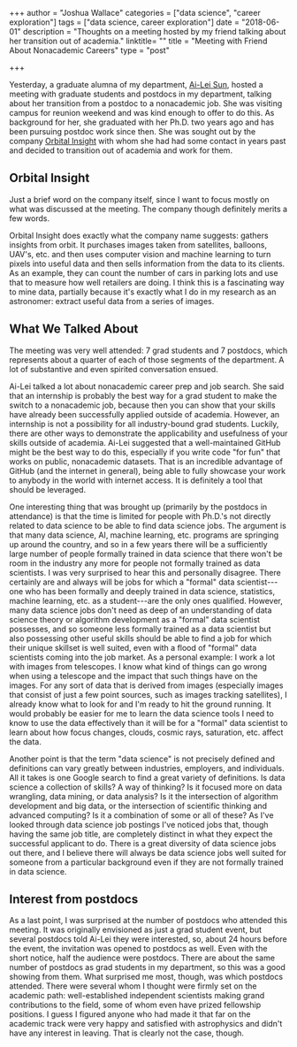 +++
author = "Joshua Wallace"
categories = ["data science", "career exploration"]
tags = ["data science, career exploration"]
date = "2018-06-01"
description = "Thoughts on a meeting hosted by my friend talking about her transition out of academia."
linktitle= ""
title = "Meeting with Friend About Nonacademic Careers"
type = "post"

+++

Yesterday, a graduate alumna of my department, [Ai-Lei Sun](https://www.linkedin.com/in/ai-lei-sun-70306775/), hosted a meeting with graduate students and postdocs in my department, talking about her transition from a postdoc to a nonacademic job.  She was visiting campus for reunion weekend and was kind enough to offer to do this. As background for her, she graduated with her Ph.D. two years ago and has been pursuing postdoc work since then.  She was sought out by the company [Orbital Insight](https://orbitalinsight.com/) with whom she had had some contact in years past and decided to transition out of academia and work for them.

## Orbital Insight

Just a brief word on the company itself, since I want to focus mostly on what was discussed at the meeting.  The company though definitely merits a few words.

Orbital Insight does exactly what the company name suggests: gathers insights from orbit.  It purchases images taken from satellites, balloons, UAV's, etc. and then uses computer vision and machine learning to turn pixels into useful data and then sells information from the data to its clients. As an example, they can count the number of cars in parking lots and use that to measure how well retailers are doing.  I think this is a  fascinating way to mine data, partially because it's exactly what I do in my research as an astronomer: extract useful data from a series of images.

## What We Talked About

The meeting was very well attended: 7 grad students and 7 postdocs, which represents about a quarter of each of those segments of the department.  A lot of substantive and even spirited conversation ensued.

Ai-Lei talked a lot about nonacademic career prep and job search.  She said that an internship is probably the best way for a grad student to make the switch to a nonacademic job, because then you can show that your skills have already been successfully applied outside of academia. However, an internship is not a possibility for all industry-bound grad students.  Luckily, there are other ways to demonstrate the applicability and usefulness of your skills outside of academia.  Ai-Lei suggested that a well-maintained GitHub might be the best way to do this, especially if you write code "for fun" that works on public, nonacademic datasets. That is an incredible advantage of GitHub (and the internet in general), being able to fully showcase your work to anybody in the world with internet access.  It is definitely a tool that should be leveraged.

One interesting thing that was brought up (primarily by the postdocs in attendance) is that the time is limited for people with Ph.D.'s not directly related to data science to be able to find data science jobs.  The argument is that many data science, AI, machine learning, etc. programs are springing up around the country, and so in a few years there will be a sufficiently large number of people formally trained in data science that there won't be room in the industry any more for people not formally trained as data scientists.  I was very surprised to hear this and personally disagree.  There certainly are and always will be jobs for which a "formal" data scientist---one who has been formally and deeply trained in data science, statistics, machine learning, etc. as a student---are the only ones qualified. However, many data science jobs don't need as deep of an understanding of data science theory or algorithm development as a "formal" data scientist possesses, and so someone less formally trained as a data scientist but also possessing other useful skills should be able to find a job for which their unique skillset is well suited, even with a flood of "formal" data scientists coming into the job market.  As a personal example: I work a lot with images from telescopes.  I know what kind of things can go wrong when using a telescope and the impact that such things have on the images.  For any sort of data that is derived from images (especially images that consist of just a few point sources, such as images tracking satellites), I already know what to look for and I'm ready to hit the ground running.  It would probably be easier for me to learn the data science tools I need to know to use the data effectively than it will be for a "formal" data scientist to learn about how focus changes, clouds, cosmic rays, saturation, etc. affect the data.

Another point is that the term "data science" is not precisely defined and definitions can vary greatly between industries, employers, and individuals.  All it takes is one Google search to find a great variety of definitions.  Is data science a collection of skills? A way of thinking?  Is it focused more on data wrangling, data mining, or data analysis? Is it the intersection of algorithm development and big data, or the intersection of scientific thinking and advanced computing? Is it a combination of some or all of these? As I've looked through data science job postings I've noticed jobs that, though having the same job title, are completely distinct in what they expect the successful applicant to do. There is a great diversity of data science jobs out there, and I believe there will always be data science jobs well suited for someone from a particular background even if they are not formally trained in data science.

## Interest from postdocs

As a last point, I was surprised at the number of postdocs who attended this meeting.  It was originally envisioned as just a grad student event, but several postdocs told Ai-Lei they were interested, so, about 24 hours before the event, the invitation was opened to postdocs as well.  Even with the short notice, half the audience were postdocs. There are about the same number of postdocs as grad students in my department, so this was a good showing from them.  What surprised me most, though, was which postdocs attended.  There were several whom I thought were firmly set on the academic path: well-established independent scientists making grand contributions to the field, some of whom even have prized fellowship positions.  I guess I figured anyone who had made it that far on the academic track were very happy and satisfied with astrophysics and didn't have any interest in leaving.  That is clearly not the case, though.

